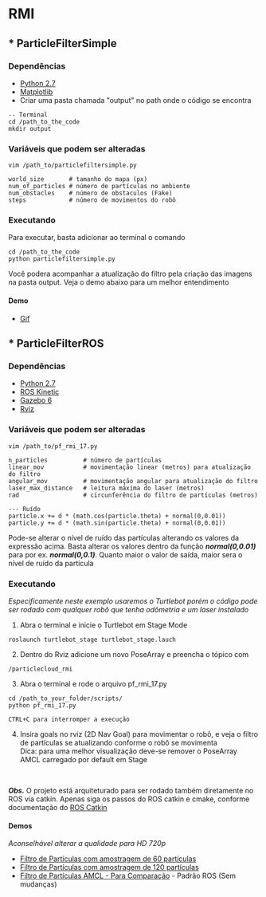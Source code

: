 # RMI

## * ParticleFilterSimple
### Dependências
* [Python 2.7](https://www.python.org/download/releases/2.7/)
* [Matplotlib](https://matplotlib.org/)
* Criar uma pasta chamada "output" no path onde o código se encontra
```
-- Terminal
cd /path_to_the_code
mkdir output
```

### Variáveis que podem ser alteradas
```
vim /path_to/particlefiltersimple.py

world_size       # tamanho do mapa (px)
num_of_particles # número de partículas no ambiente
num_obstacles    # número de obstaculos (Fake)
steps            # número de movimentos do robô
```
### Executando
Para executar, basta adicionar ao terminal o comando
```
cd /path_to_the_code
python particlefiltersimple.py
```
Você podera acompanhar a atualização do filtro pela criação das imagens na pasta output. Veja o demo abaixo para um melhor entendimento

#### Demo
* [Gif](https://imgflip.com/gif/211geq)


## * ParticleFilterROS
### Dependências
* [Python 2.7](https://www.python.org/download/releases/2.7/)
* [ROS Kinetic](http://wiki.ros.org/kinetic/Installation/Ubuntu)
* [Gazebo 6](http://gazebosim.org/download)
* [Rviz](http://wiki.ros.org/rviz)

### Variáveis que podem ser alteradas
```
vim /path_to/pf_rmi_17.py

n_particles          # número de partículas
linear_mov           # movimentação linear (metros) para atualização do filtro
angular_mov          # movimentação angular para atualização do filtro
laser_max_distance   # leitura máxima do laser (metros)
rad                  # circunferência do filtro de partículas (metros)

--- Ruído
particle.x += d * (math.cos(particle.theta) + normal(0,0.01))
particle.y += d * (math.sin(particle.theta) + normal(0,0.01))
```
Pode-se alterar o nível de ruído das partículas alterando os valores da expressão acima. Basta alterar os valores dentro da função <i><b>normal(0,0.01)</b></i> para por ex. <i><b>normal(0,0.1)</b></i>. Quanto maior o valor de saída, maior sera o nível de ruído da partícula

### Executando
<i>Especificamente neste exemplo usaremos o Turtlebot porém o código pode ser rodado com qualquer robô que tenha odômetria e um laser instalado</i>

1. Abra o terminal e inicie o Turtlebot em Stage Mode
```
roslaunch turtlebot_stage turtlebot_stage.lauch
```
2. Dentro do Rviz adicione um novo PoseArray e preencha o tópico com
```
/particlecloud_rmi
```
3. Abra o terminal e rode o arquivo pf_rmi_17.py
```
cd /path_to_your_folder/scripts/
python pf_rmi_17.py

CTRL+C para interromper a execução
```

4. Insira goals no rviz (2D Nav Goal) para movimentar o robô, e veja o filtro de partículas se atualizando conforme o robô se movimenta  <br/><t/>Dica: para uma melhor visualização deve-se remover o PoseArray AMCL carregado por default em Stage
</br>
<p><b><i>Obs.</i></b> O projeto está arquiteturado para ser rodado também diretamente no ROS via catkin. Apenas siga os passos do ROS catkin e cmake, conforme documentação do <a href="http://wiki.ros.org/catkin">ROS Catkin</a></p>

#### Demos
<i>Aconselhável alterar a qualidade para HD 720p</i>
* [Filtro de Partículas com amostragem de 60 partículas](https://youtu.be/CEA7PzWgeRg)
* [Filtro de Partículas com amostragem de 120 partículas](https://youtu.be/sSDb32Uu2Pc)
* [Filtro de Partículas AMCL - Para Comparação](https://youtu.be/Emuxr_PubYA) - Padrão ROS (Sem mudanças)

